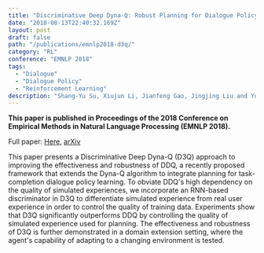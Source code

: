 ```yaml
---
title: "Discriminative Deep Dyna-Q: Robust Planning for Dialogue Policy Learning"
date: "2018-08-13T22:40:32.169Z"
layout: post
draft: false
path: "/publications/emnlp2018-d3q/"
category: "RL"
conference: "EMNLP 2018"
tags:
  - "Dialogue"
  - "Dialogue Policy"
  - "Reinforcement Learning"
description: "Shang-Yu Su, Xiujun Li, Jianfeng Gao, Jingjing Liu and Yun-Nung Chen"
---
```


<b>This paper is published in Proceedings of the 2018 Conference on Empirical Methods in Natural Language Processing (EMNLP 2018).</b>

Full paper:
<a href="./emnlp-2018-d3q.pdf" target="_blank">Here</a>,
<a href="https://arxiv.org/abs/1808.09442" target="_blank">arXiv</a>


This paper presents a Discriminative Deep Dyna-Q (D3Q) approach to improving the effectiveness and robustness of DDQ, a recently proposed framework that extends the Dyna-Q algorithm to integrate planning for task-completion dialogue policy learning. To obviate DDQ's high dependency on the quality of simulated experiences, we incorporate an RNN-based discriminator in D3Q to differentiate simulated experience from real user experience in order to control the quality of training data. Experiments show that D3Q significantly outperforms DDQ by controlling the quality of simulated experience used for planning. The effectiveness and robustness of D3Q is further demonstrated in a domain extension setting, where the agent's capability of adapting to a changing environment is tested.
